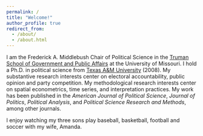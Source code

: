 ```yaml
---
permalink: /
title: "Welcome!"
author_profile: true
redirect_from: 
  - /about/
  - /about.html
---
```


I am the Frederick A. Middlebush Chair of Political Science in the [Truman School of Government and Public Affairs](https://truman.missouri.edu) at the University of Missouri. I hold a Ph.D. in political science from [Texas A&M University](https://bush.tamu.edu) (2008).  My substantive research interests center on electoral accountability, public opinion and party competition.  My methodological research interests center on spatial econometrics, time series, and interpretation practices.  My work has been published in the *American Journal of Political Science*, *Journal of Politics*, *Political Analysis*, and *Political Science Research and Methods*, among other journals. 

I enjoy watching my three sons play baseball, basketball, football and soccer with my wife, Amanda.
